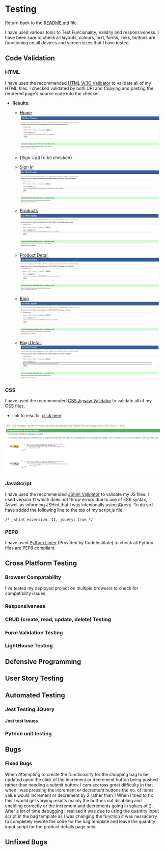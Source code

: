 # Testing
Return back to the [README.md](README.md) file.

I have used various tools to Test Funcionality, Validity and responsiveness. I have been sure to check all layouts, colours, text, forms, links, buttons are functioning on all devices and screen sizes that I have tested.

## Code Validation

### HTML

I have used the recommended [HTML W3C Validator](https://validator.w3.org) to validate all of my HTML files. I checked validated by both URI and Copying and pasting the rendered page's source code into the checker.

- **Results:**

    - [Home](https://validator.w3.org/nu/?doc=https%3A%2F%2Fecofriendlynetwork-82b71b042579.herokuapp.com%2F)
    ![Home Results Pass](documentation/homehtml.webp)

    - [Sign Up](To be checked)

    - [Sign In](https://validator.w3.org/nu/?doc=https%3A%2F%2Fecofriendlynetwork-82b71b042579.herokuapp.com%2Faccounts%2Flogin%2F)
    ![Sign In Results Pass](documentation/signinhtml.webp)

    - [Products](https://validator.w3.org/nu/?doc=https%3A%2F%2Fecofriendlynetwork-82b71b042579.herokuapp.com%2Fproducts%2F)
    ![Products Results Pass](documentation/productshtml.webp)

    - [Product Detail](https://validator.w3.org/nu/?doc=https%3A%2F%2Fecofriendlynetwork-82b71b042579.herokuapp.com%2Fproducts%2F1%2F)
    ![Product Detail Results Pass](documentation/productdetailhtml.webp)

    - [Blog](https://validator.w3.org/nu/?doc=https%3A%2F%2Fecofriendlynetwork-82b71b042579.herokuapp.com%2Fblog%2F)
    ![Blog Results Pass](documentation/bloghtml.webp)

    - [Blog Detail](https://validator.w3.org/nu/?doc=https%3A%2F%2Fecofriendlynetwork-82b71b042579.herokuapp.com%2Fblog%2F3%2F)
    ![Blog Detail Results Pass](documentation/blogdetailhtml.webp)

### CSS

I have used the recommended [CSS Jigsaw Validator](https://jigsaw.w3.org/css-validator) to validate all of my CSS files.

- link to results: [click here](https://jigsaw.w3.org/css-validator/validator?uri=https%3A%2F%2Fecofriendlynetwork-82b71b042579.herokuapp.com%2F&profile=css3svg&usermedium=all&warning=1&vextwarning=&lang=en)

![Css Valid](documentation/cssvalid.webp)

### JavaScript

I have used the recommended [JShint Validator](https://jshint.com) to validate my JS files. I used version 11 which does not throw errors due to use of ES6 syntax, Aswell as informing JSHint that I was intenionally using jQuery. To do so I have added the following line to the top of my script.js file:
```
/* jshint esversion: 11, jquery: true */
```

### PEP8

I have used [Python Linter](https://pep8ci.herokuapp.com/) (Provided by CodeInstitute) to check all Python files are PEP8 compliant.

## Cross Platform Testing

### Browser Compatability
I've tested my deployed project on multiple browsers to check for compatibility issues.

### Responsiveness

### CRUD (create, read, update, delete) Testing

### Form Validation Testing

### LightHouse Testing

## Defensive Programming

## User Story Testing

## Automated Testing
### Jest Testing JQuery

#### Jest test Issues 

### Python unit testing

## Bugs
### Fixed Bugs
When Attempting to create the functionality for the shopping bag to be updated upon the click of the increment or decrement button being pushed rather than needing a submit button: I cam accross great difficulty in that when i was pressing the increment or decrement buttons the no. of items value would increment or decrement by 2 rather than 1 When i tried to fix this I would get varying results mainly the buttons not disabling and enabling correctly or the increment and decrements going in values of 2. After a lot of time debugging I realised it was due to using the quantity input script in the bag template as I was changing the function it was nessacerry to completely  rewrite the code for the bag template and leave the quantity input script for the product details page only.

## Unfixed Bugs